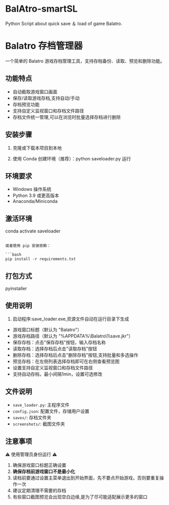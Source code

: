 # BalAtro-smartSL
Python Script about quick save ＆ load of game Balatro.  

# Balatro 存档管理器

一个简单的 Balatro 游戏存档管理工具，支持存档备份、读取、预览和删除功能。

## 功能特点

- 自动截取游戏窗口画面
- 保存/读取游戏存档,支持自动/手动
- 存档预览功能
- 支持自定义监视窗口和存档文件路径
- 存档文件统一管理,可以在浏览时批量选择存档进行删除

## 安装步骤

1. 克隆或下载本项目到本地

2. 使用 Conda 创建环境（推荐）：python saveloader.py 运行  

## 环境要求

- Windows 操作系统
- Python 3.9 或更高版本
- Anaconda/Miniconda

## 激活环境
conda activate saveloader
```

或者使用 pip 安装依赖：

```bash
pip install -r requirements.txt
```  

## 打包方式  
pyinstaller  

## 使用说明

1. 启动程序:save_loader.exe,资源文件自动在运行目录下生成

- 游戏窗口标题（默认为 "Balatro"）
- 游戏存档路径（默认为 "%APPDATA%\Balatro\1\save.jkr"）
- 保存存档：点击"保存存档"按钮，输入存档名称
- 读取存档：选择存档后点击"读取存档"按钮
- 删除存档：选择存档后点击"删除存档"按钮,支持批量和多选操作
- 预览存档：在左侧列表选择存档即可在右侧查看预览图
- 设置支持自定义监视窗口和存档文件路径  
- 支持自动存档，最小间隔1min，设置可选修改  

## 文件说明

- `save_loader.py`: 主程序文件
- `config.json`: 配置文件，存储用户设置
- `saves/`: 存档文件夹
- `screenshots/`: 截图文件夹

## 注意事项  

⚠️ 使用管理员身份运行 ⚠️

1. 确保游戏窗口标题正确设置
2. **确保存档前游戏窗口不是最小化**
3. 读档前要通过设置主菜单退出到开始界面，先不要点开始游戏，否则要重复操作一次
4. 建议定期清理不需要的存档  
5. 有些窗口截图预览会出现空白边缘,是为了尽可能适配展示更多的窗口
